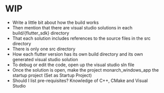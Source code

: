 # WIP

- Write a little bit about how the build works
- Then mention that there are visual studio solutions in each build/{flutter_sdk} directory
- That each solution includes references to the source files in the src directory
- There is only one src directory 
- How each flutter version has its own build directory and its own generated visual studio solution
- To debug or edit the code, open up the visual studio sln file
- Once the solution is open, make the project monarch_windows_app the startup project (Set as Startup Project)
- Should I list pre-requisites? Knowledge of C++, CMake and Visual Studio
